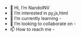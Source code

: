 - 👋 Hi, I’m NandoINV
- 👀 I’m interested in py,js,html
- 🌱 I’m currently learning -
- 💞️ I’m looking to collaborate on -
- 📫 How to reach me -

<!---
NandoINV is a ✨ special ✨ repository because its `README.md` (this file) appears on your GitHub profile.
You can click the Preview link to take a look at your changes.
--->
